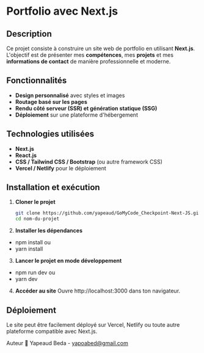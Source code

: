 # Portfolio avec Next.js

## Description  
Ce projet consiste à construire un site web de portfolio en utilisant **Next.js**.  
L'objectif est de présenter mes **compétences**, mes **projets** et mes **informations de contact** de manière professionnelle et moderne.

## Fonctionnalités  
- **Design personnalisé** avec styles et images  
- **Routage basé sur les pages**  
- **Rendu côté serveur (SSR) et génération statique (SSG)**  
- **Déploiement** sur une plateforme d'hébergement  

## Technologies utilisées  
- **Next.js**  
- **React.js**  
- **CSS / Tailwind CSS / Bootstrap** (ou autre framework CSS)  
- **Vercel / Netlify** pour le déploiement  

## Installation et exécution  

1. **Cloner le projet**  
   ```bash
   git clone https://github.com/yapeaud/GoMyCode_Checkpoint-Next-JS.git
   cd nom-du-projet

2. **Installer les dépendances**
- npm install
   ou
- yarn install

3. **Lancer le projet en mode développement**

- npm run dev
   ou
- yarn dev

4. **Accéder au site**
Ouvre http://localhost:3000 dans ton navigateur.
## Déploiement

Le site peut être facilement déployé sur Vercel, Netlify ou toute autre plateforme compatible avec Next.js.

Auteur
📌 Yapeaud Beda - yapoabed@gmail.com
